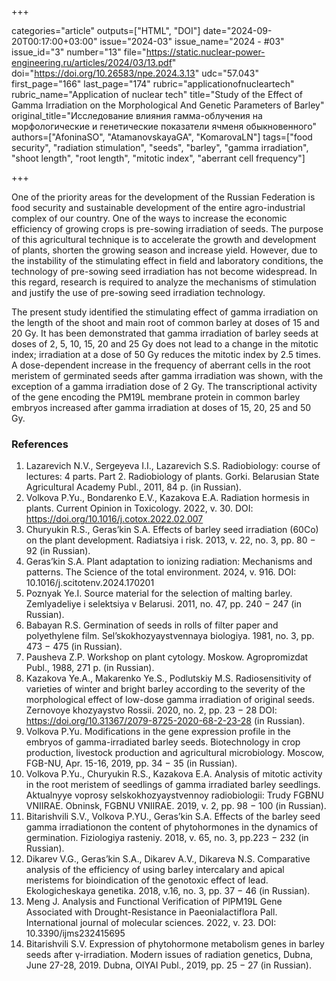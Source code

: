 +++

categories="article"
outputs=["HTML", "DOI"]
date="2024-09-20T00:17:00+03:00"
issue="2024-03"
issue_name="2024 - #03"
issue_id="3"
number="13"
file="https://static.nuclear-power-engineering.ru/articles/2024/03/13.pdf"
doi="https://doi.org/10.26583/npe.2024.3.13"
udc="57.043"
first_page="166"
last_page="174"
rubric="applicationofnucleartech"
rubric_name="Application of nuclear tech"
title="Study of the Effect of Gamma Irradiation on the Morphological And Genetic Parameters of Barley"
original_title="Исследование влияния гамма-облучения на морфологические и генетические показатели ячменя обыкновенного"
authors=["AfoninaSO", "AtamanovskayaGA", "KomarovaLN"]
tags=["food security", "radiation stimulation", "seeds", "barley", "gamma irradiation", "shoot length", "root length", "mitotic index", "aberrant cell frequency"]

+++

One of the priority areas for the development of the Russian Federation is food security and sustainable development of the entire agro-industrial complex of our country.
One of the ways to increase the economic efficiency of growing crops is pre-sowing irradiation of seeds.
The purpose of this agricultural technique is to accelerate the growth and development of plants, shorten the growing season and increase yield.
However, due to the instability of the stimulating effect in field and laboratory conditions, the technology of pre-sowing seed irradiation has not become widespread.
In this regard, research is required to analyze the mechanisms of stimulation and justify the use of pre-sowing seed irradiation technology.

The present study identified the stimulating effect of gamma irradiation on the length of the shoot and main root of common barley at doses of 15 and 20 Gy.
It has been demonstrated that gamma irradiation of barley seeds at doses of 2, 5, 10, 15, 20 and 25 Gy does not lead to a change in the mitotic index; irradiation at a dose of 50 Gy reduces the mitotic index by 2.5 times.
A dose-dependent increase in the frequency of aberrant cells in the root meristem of germinated seeds after gamma irradiation was shown, with the exception of a gamma irradiation dose of 2 Gy.
The transcriptional activity of the gene encoding the PM19L membrane protein in common barley embryos increased after gamma irradiation at doses of 15, 20, 25 and 50 Gy.

### References

1. Lazarevich N.V., Sergeyeva I.I., Lazarevich S.S. Radiobiology: course of lectures: 4 parts. Part 2. Radiobiology of plants. Gorki. Belarusian State Agricultural Academy Publ., 2011, 84 p. (in Russian).
2. Volkova P.Yu., Bondarenko E.V., Kazakova E.A. Radiation hormesis in plants. Current Opinion in Toxicology. 2022, v. 30. DOI: https://doi.org/10.1016/j.cotox.2022.02.007
3. Churyukin R.S., Geras’kin S.A. Effects of barley seed irradiation (60Co) on the plant development. Radiatsiya i risk. 2013, v. 22, no. 3, pp. 80 − 92 (in Russian).
4. Geras’kin S.A. Plant adaptation to ionizing radiation: Mechanisms and patterns. The Science of the total environment. 2024, v. 916. DOI: 10.1016/j.scitotenv.2024.170201
5. Poznyak Ye.I. Source material for the selection of malting barley. Zemlyadeliye i selektsiya v Belarusi. 2011, no. 47, pp. 240 − 247 (in Russian).
6. Babayan R.S. Germination of seeds in rolls of filter paper and polyethylene film. Sel’skokhozyaystvennaya biologiya. 1981, no. 3, pp. 473 − 475 (in Russian).
7. Pausheva Z.P. Workshop on plant cytology. Moskow. Agropromizdat Publ., 1988, 271 p. (in Russian).
8. Kazakova Ye.A., Makarenko Ye.S., Podlutskiy M.S. Radiosensitivity of varieties of winter and bright barley according to the severity of the morphological effect of low-dose gamma irradiation of original seeds. Zernovoye khozyaystvo Rossii. 2020, no. 2, pp. 23 − 28 DOI: https://doi.org/10.31367/2079-8725-2020-68-2-23-28 (in Russian).
9. Volkova P.Yu. Modifications in the gene expression profile in the embryos of gamma-irradiated barley seeds. Biotechnology in crop production, livestock production and agricultural microbiology. Moscow, FGB-NU, Apr. 15-16, 2019, pp. 34 − 35 (in Russian).
10. Volkova P.Yu., Churyukin R.S., Kazakova E.A. Analysis of mitotic activity in the root meristem of seedlings of gamma irradiated barley seedlings. Aktualnyye voprosy selskokhozyaystvennoy radiobiologii: Trudy FGBNU VNIIRAE. Obninsk, FGBNU VNIIRAE. 2019, v. 2, pp. 98 − 100 (in Russian).
11. Bitarishvili S.V., Volkova P.YU., Geras’kin S.A. Effects of the barley seed gamma irradiationon the content of phytohormones in the dynamics of germination. Fiziologiya rasteniy. 2018, v. 65, no. 3, pp.223 − 232 (in Russian).
12. Dikarev V.G., Geras’kin S.A., Dikarev A.V., Dikareva N.S. Comparative analysis of the efficiency of using barley intercalary and apical meristems for bioindication of the genotoxic effect of lead. Ekologicheskaya genetika. 2018, v.16, no. 3, pp. 37 − 46 (in Russian).
13. Meng J. Analysis and Functional Verification of PlPM19L Gene Associated with Drought-Resistance in Paeonialactiflora Pall. International journal of molecular sciences. 2022, v. 23. DOI: 10.3390/ijms232415695
14. Bitarishvili S.V. Expression of phytohormone metabolism genes in barley seeds after γ-irradiation. Modern issues of radiation genetics, Dubna, June 27-28, 2019. Dubna, OIYAI Publ., 2019, pp. 25 − 27 (in Russian).
